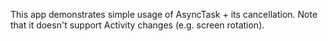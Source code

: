 This app demonstrates simple usage of AsyncTask + its cancellation. Note that it doesn't support Activity changes (e.g. screen rotation).
